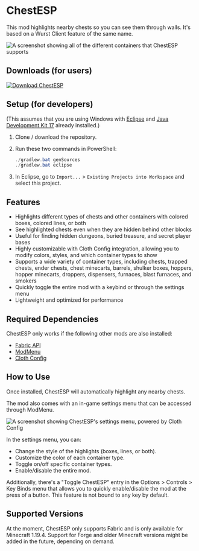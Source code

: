 # ChestESP

This mod highlights nearby chests so you can see them through walls. It's based on a Wurst Client feature of the same name.

![A screenshot showing all of the different containers that ChestESP supports](https://github.com/Wurst-Imperium/ChestESP/assets/10100202/5b77efdd-4a6b-49ea-8fed-1b1c18d13d7a)

## Downloads (for users)
[![Download ChestESP](https://wurst.wiki/_media/icon/chestesp/download_chestesp_326x80.png)](https://www.wimods.net/chestesp/download/?utm_source=GitHub&utm_medium=ChestESP&utm_campaign=README.md&utm_content=Download+ChestESP)

## Setup (for developers)
(This assumes that you are using Windows with [Eclipse](https://www.eclipse.org/downloads/) and [Java Development Kit 17](https://adoptium.net/?variant=openjdk17&jvmVariant=hotspot) already installed.)

1. Clone / download the repository.

2. Run these two commands in PowerShell:

   ```powershell
   ./gradlew.bat genSources
   ./gradlew.bat eclipse
   ```

3. In Eclipse, go to `Import...` > `Existing Projects into Workspace` and select this project.

## Features
- Highlights different types of chests and other containers with colored boxes, colored lines, or both
- See highlighted chests even when they are hidden behind other blocks
- Useful for finding hidden dungeons, buried treasure, and secret player bases
- Highly customizable with Cloth Config integration, allowing you to modify colors, styles, and which container types to show
- Supports a wide variety of container types, including chests, trapped chests, ender chests, chest minecarts, barrels, shulker boxes, hoppers, hopper minecarts, droppers, dispensers, furnaces, blast furnaces, and smokers
- Quickly toggle the entire mod with a keybind or through the settings menu
- Lightweight and optimized for performance

## Required Dependencies
ChestESP only works if the following other mods are also installed:
- [Fabric API](https://www.curseforge.com/minecraft/mc-mods/fabric-api)
- [ModMenu](https://www.curseforge.com/minecraft/mc-mods/modmenu)
- [Cloth Config](https://www.curseforge.com/minecraft/mc-mods/cloth-config)

## How to Use
Once installed, ChestESP will automatically highlight any nearby chests.

The mod also comes with an in-game settings menu that can be accessed through ModMenu.

![A screenshot showing ChestESP's settings menu, powered by Cloth Config](https://github.com/Wurst-Imperium/ChestESP/assets/10100202/3bb121ed-eb5d-49b1-ad62-3bcec3d6d488)

In the settings menu, you can:
- Change the style of the highlights (boxes, lines, or both).
- Customize the color of each container type.
- Toggle on/off specific container types.
- Enable/disable the entire mod.

Additionally, there's a "Toggle ChestESP" entry in the Options > Controls > Key Binds menu that allows you to quickly enable/disable the mod at the press of a button. This feature is not bound to any key by default.

## Supported Versions
At the moment, ChestESP only supports Fabric and is only available for Minecraft 1.19.4. Support for Forge and older Minecraft versions might be added in the future, depending on demand.
